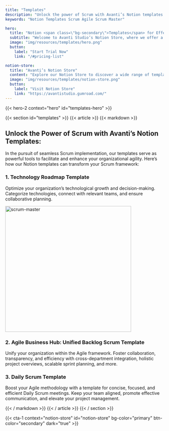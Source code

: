 ```yaml
---
title: "Templates"
description: "Unlock the power of Scrum with Avanti’s Notion templates. Streamline your Agile processes, foster collaboration, and enhance efficiency with our meticulously crafted templates."
keywords: "Notion Templates Scrum Agile Scrum Master"

hero:
  title: "Notion <span class=\"bg-secondary\">Templates</span> for Effective Scrum Implementation"
  subtitle: "Welcome to Avanti Studio’s Notion Store, where we offer a curated collection of templates designed to elevate your Scrum implementation. Our templates are meticulously crafted to streamline your Agile processes, fostering collaboration, transparency, and efficiency throughout your organization."
  image: "img/resources/templates/hero.png"
  button:
    label: "Start Trial Now"
    link: "/#pricing-list"

notion-store:
  title: "Avanti’s Notion Store"
  content: "Explore our Notion Store to discover a wide range of templates designed to enhance your productivity, streamline your workflows, and optimize your project management processes. From Scrum templates to technology roadmaps, our Notion Store offers a comprehensive suite of tools to help you achieve your goals."
  image: "img/resources/templates/notion-store.png"
  button:
    label: "Visit Notion Store"
    link: "https://avantistudio.gumroad.com/"
---
```


{{< hero-2 context="hero" id="templates-hero" >}}

{{< section id="templates" >}}
{{< article >}}
{{< markdown >}}

## Unlock the Power of Scrum with Avanti’s Notion Templates:

In the pursuit of seamless Scrum implementation, our templates serve as powerful tools to facilitate and enhance your
organizational agility. Here’s how our Notion templates can transform your Scrum framework:

### 1. Technology Roadmap Template

Optimize your organization’s technological growth and decision-making. Categorize technologies, connect with relevant
teams, and ensure collaborative planning.

<img alt="scrum-master" src="/img/resources/templates/technology-roadmap.png" style="height: 400px" class="image-right" />

### 2. Agile Business Hub: Unified Backlog Scrum Template

Unify your organization within the Agile framework. Foster collaboration, transparency, and efficiency with
cross-department integration, holistic project overviews, scalable sprint planning, and more.

### 3. Daily Scrum Template

Boost your Agile methodology with a template for concise, focused, and efficient Daily Scrum meetings. Keep your team
aligned, promote effective communication, and elevate your project management.

{{< / markdown >}}
{{< / article >}}
{{< / section >}}

{{< cta-1 context="notion-store" id="notion-store" bg-color="primary" btn-color="secondary" dark="true" >}}
